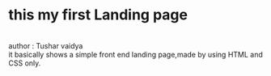 # this my first Landing page
<br>
author : Tushar vaidya
<br>
it basically shows a simple front end landing page,made by using HTML and CSS only.